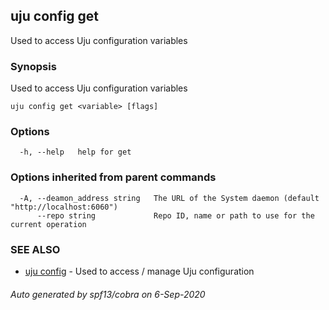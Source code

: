 ## uju config get

Used to access Uju configuration variables

### Synopsis

Used to access Uju configuration variables

```
uju config get <variable> [flags]
```

### Options

```
  -h, --help   help for get
```

### Options inherited from parent commands

```
  -A, --deamon_address string   The URL of the System daemon (default "http://localhost:6060")
      --repo string             Repo ID, name or path to use for the current operation
```

### SEE ALSO

* [uju config](uju_config.md)	 - Used to access / manage Uju configuration

###### Auto generated by spf13/cobra on 6-Sep-2020

